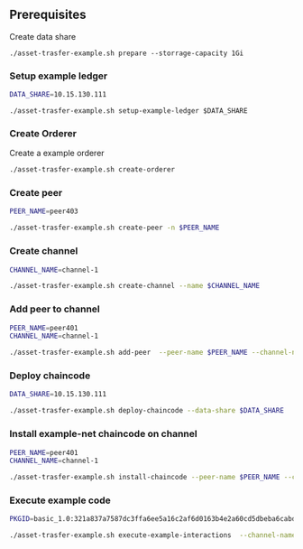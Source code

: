 
## Prerequisites
Create data share 
```
./asset-trasfer-example.sh prepare --storrage-capacity 1Gi
```

### Setup example ledger
```bash
DATA_SHARE=10.15.130.111
```

```
./asset-trasfer-example.sh setup-example-ledger $DATA_SHARE
```

### Create Orderer
Create a example orderer
```bash
./asset-trasfer-example.sh create-orderer
```

### Create peer

```bash
PEER_NAME=peer403
```

```bash
./asset-trasfer-example.sh create-peer -n $PEER_NAME
```

### Create channel
```bash
CHANNEL_NAME=channel-1
```

```bash
./asset-trasfer-example.sh create-channel --name $CHANNEL_NAME 
```

### Add peer to channel
```bash
PEER_NAME=peer401
CHANNEL_NAME=channel-1
```

```bash
./asset-trasfer-example.sh add-peer  --peer-name $PEER_NAME --channel-name $CHANNEL_NAME
```

### Deploy chaincode
```bash
DATA_SHARE=10.15.130.111
```
```bash
./asset-trasfer-example.sh deploy-chaincode --data-share $DATA_SHARE
```

### Install example-net chaincode on channel
```bash
PEER_NAME=peer401
CHANNEL_NAME=channel-1
```

```bash
./asset-trasfer-example.sh install-chaincode --peer-name $PEER_NAME --channel-name $CHANNEL_NAME --data-share $DATA_SHARE
```
### Execute example code
```bash
PKGID=basic_1.0:321a837a7587dc3ffa6ee5a16c2af6d0163b4e2a60cd5dbeba6cabde797c5467

```

```bash
./asset-trasfer-example.sh execute-example-interactions  --channel-name $CHANNEL_NAME --peer-name $PEER_NAME --package-id $PKGID
```
